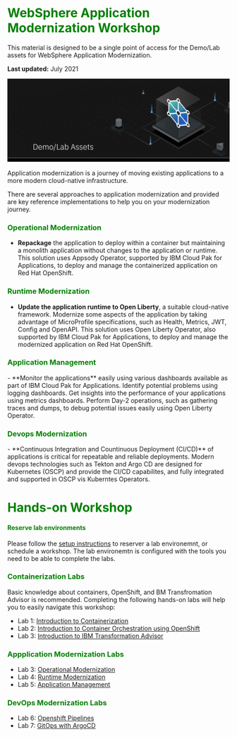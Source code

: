 # <h1 style="color:green">WebSphere Application Modernization Workshop </h1>

This material is designed to be a single point of access for the Demo/Lab assets for WebSphere Application Modernization. 

**Last updated:** July 2021

![banner](./images/demo-assets.png)


Application modernization is a journey of moving existing applications to a more modern cloud-native infrastructure.

There are several approaches to application modernization and provided are key reference implementations to help you on your modernization journey.

<h3 style="color:green">Operational Modernization</h3>

- **Repackage** the application to deploy within a container but maintaining a monolith application without changes to the application or runtime. This solution uses Appsody Operator, supported by IBM Cloud Pak for Applications, to deploy and manage the containerized application on Red Hat OpenShift.

<h3 style="color:green">Runtime Modernization</h3>


- **Update the application runtime to Open Liberty**, a suitable cloud-native framework. Modernize some aspects of the application by taking advantage of MicroProfile specifications, such as Health, Metrics, JWT, Config and OpenAPI. This solution uses Open Liberty Operator, also supported by IBM Cloud Pak for Applications, to deploy and manage the modernized application on Red Hat OpenShift.


<h3 style="color:green">Application Management</h3>
- **Monitor the applications** easily using various dashboards available as part of IBM Cloud Pak for Applications. Identify potential problems using logging dashboards. Get insights into the performance of your applications using metrics dashboards. Perform Day-2 operations, such as gathering traces and dumps, to debug potential issues easily using Open Liberty Operator. 


<h3 style="color:green">Devops Modernization</h3>
- **Continuous Integration and Countinuous Deployment (CI/CD)** of applications is critical for repeatable and reliable deployments. Modern devops technologies such as Tekton and Argo CD are designed for Kubernetes (OSCP) and provide the CI/CD capabilites, and fully integrated and supported in OSCP vis Kuberntes Operators.  


<h1 style="color:green">Hands-on Workshop</h1>


<h4 style="color:green">Reserve lab environments</h4>


Please follow the [setup instructions](common/setup.md) to reserver a lab environemnt, or schedule a workshop. The lab environemtn is configured with the tools you need to be able to complete the labs.


<h3 style="color:green">Containerization Labs</h3>

Basic knowledge about containers, OpenShift, and BM Transfromation Advisor is recommended. Completing the following hands-on labs will help you to easily navigate this workshop:

- Lab 1: [Introduction to Containerization](./basic-labs/HelloContainer/README.md)
- Lab 2: [Introduction to Container Orchestration using OpenShift](./basic-labs/IntroOpenshift/README.md)
- Lab 3: [Introduction to IBM Transformation Advisor](./basic-labs/TA/README.md)

<h3 style="color:green">Appplication Modernization Labs</h3>

- Lab 3: [Operational Modernization](./appmod-labs/OperationalModernization/README.md)
- Lab 4: [Runtime Modernization](./appmod-labs/RuntimeModernization/README.md)
- Lab 5: [Application Management](./appmod-labs/ApplicationManagement/README.md)


<h3 style="color:green">DevOps Modernization Labs</h3>

- Lab 6: [Openshift Pipelines](./devops-labs/pipelines/README.md)
- Lab 7: [GitOps with ArgoCD](./devops-labs/argocd/README.md)

